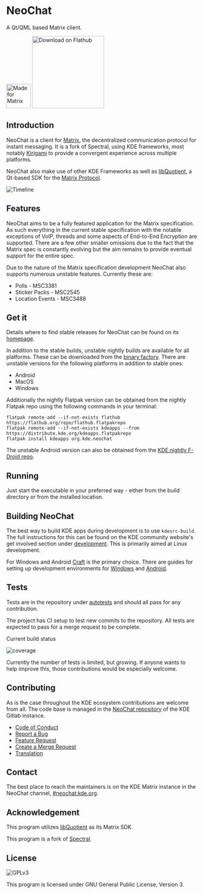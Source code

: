 <!--
    SPDX-FileCopyrightText: 2020-2021 Carl Schwan <carlschwan@kde.org>
    SPDX-FileCopyrightText: 2020-2021 Tobias Fella <tobias.fella@kde.org>
    SPDX-FileCopyrightText: 2023 James Graham <james.h.graham@protonmail.com>
    SPDX-License-Identifier: CC0-1.0
-->

# NeoChat

A Qt/QML based Matrix client.

<a href='https://matrix.org'><img src='https://matrix.org/docs/projects/images/made-for-matrix.png' alt='Made for Matrix' height=64 target=_blank /></a>
<a href='https://flathub.org/apps/details/org.kde.neochat'><img width='190px' alt='Download on Flathub' src='https://flathub.org/assets/badges/flathub-badge-i-en.png'/></a>

## Introduction

NeoChat is a client for [Matrix](https://matrix.org), the decentralized communication protocol for instant
messaging. It is a fork of Spectral, using KDE frameworks, most notably [Kirigami](https://invent.kde.org/frameworks/kirigami)
to provide a convergent experience across multiple platforms.

NeoChat also make use of other KDE Frameworks as well as [libQuotient](https://github.com/quotient-im/libQuotient), a
Qt-based SDK for the [Matrix Protocol](https://spec.matrix.org/).

![Timeline](https://cdn.kde.org/screenshots/neochat/application.png)

## Features

NeoChat aims to be a fully featured application for the Matrix specification. As such everything in the current stable specification with the notable exceptions
of VoIP, threads and some aspects of End-to-End Encryption are supported. There are a few other smaller omissions due to the fact that the Matrix spec is constantly
evolving but the aim remains to provide eventual support for the entire spec.

Due to the nature of the Matrix specification development NeoChat also supports numerous unstable features. Currently these are:
- Polls - MSC3381
- Sticker Packs - MSC2545
- Location Events - MSC3488

## Get it

Details where to find stable releases for NeoChat can be found on its [homepage](https://apps.kde.org/neochat).

In addition to the stable builds, unstable nightly builds are available for all platforms. These can be downloaded
from the [binary factory](https://binary-factory.kde.org/). There are unstable versions for the following platforms
in addition to stable ones:
- Android
- MacOS
- Windows

Additionally the nightly Flatpak version can be obtained from the nightly Flatpak repo using the following commands in your terminal:

```
flatpak remote-add --if-not-exists flathub https://flathub.org/repo/flathub.flatpakrepo
flatpak remote-add --if-not-exists kdeapps --from https://distribute.kde.org/kdeapps.flatpakrepo
flatpak install kdeapps org.kde.neochat
```

The unstable Android version can also be obtained from the [KDE nightly F-Droid repo](https://community.kde.org/Android/FDroid).

## Running

Just start the executable in your preferred way - either from the build directory or from the installed location.

## Building NeoChat

The best way to build KDE apps during development is to use `kdesrc-build`. The full instructions for this can be found on
the KDE community website's get involved section under [development](https://community.kde.org/Get_Involved/development). This
is primarily aimed at Linux development.

For Windows and Android [Craft](https://invent.kde.org/packaging/craft) is the primary choice. There are guides for setting up
development environments for [Windows](https://community.kde.org/Get_Involved/development/Windows) and [Android](https://develop.kde.org/docs/packaging/android/building_applications/).

## Tests

Tests are in the repository under [autotests](autotests) and should all pass for any contribution.

The project has CI setup to test new commits to the repository. All tests are expected to pass for a merge request to
be complete.

Current build status

![coverage](https://invent.kde.org/network/neochat/badges/master/pipeline.svg)

Currently the number of tests is limited, but growing. If anyone wants to help improve this, those
contributions would be especially welcome.

## Contributing

As is the case throughout the KDE ecosystem contributions are welcome from all. The code base is managed in the
[NeoChat repository](https://invent.kde.org/network/neochat) of the KDE Gitlab instance.

- [Code of Conduct](https://kde.org/code-of-conduct)
- [Report a Bug](https://bugs.kde.org/enter_bug.cgi?format=guided&product=neochat)
- [Feature Request](https://community.kde.org/Infrastructure/GitLab#Submitting_a_merge_request)
- [Create a Merge Request](https://community.kde.org/Infrastructure/GitLab#Submitting_a_merge_request)
- [Translation](https://community.kde.org/Get_Involved/translation)

## Contact

The best place to reach the maintainers is on the KDE Matrix instance in the NeoChat channel, [#neochat:kde.org](https://matrix.to/#/#neochat:kde.org).

## Acknowledgement

This program utilizes [libQuotient](https://github.com/quotient-im/libQuotient/) as its Matrix SDK.

This program is a fork of [Spectral](https://gitlab.com/spectral-im/spectral/).

## License

![GPLv3](https://www.gnu.org/graphics/gplv3-127x51.png)

This program is licensed under GNU General Public License, Version 3. 

